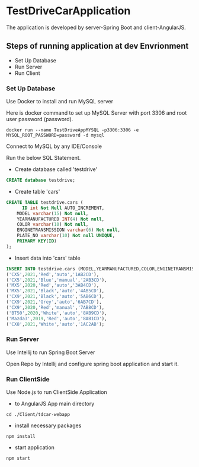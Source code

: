 # TestDriveCarApplication
The application is developed by server-Spring Boot and client-AngularJS.

## Steps of running application at dev Envrionment
- Set Up Database
- Run Server
- Run Client

### Set Up Database
Use Docker to install and run MySQL server 

Here is docker command to set up MySQL Server with port 3306 and root user password (password).
```console
docker run --name TestDriveAppMYSQL -p3306:3306 -e MYSQL_ROOT_PASSWORD=password -d mysql
```

Connect to MySQL by any IDE/Console

Run the below SQL Statement.

- Create database called 'testdrive'
```SQL
CREATE database testdrive;
```
- Create table 'cars'
```SQL
CREATE TABLE testdrive.cars (
	  ID int Not Null AUTO_INCREMENT,
    MODEL varchar(15) Not null,
    YEARMANUFACTURED INT(4) Not null,
    COLOR varchar(10) Not null,
    ENGINETRANSMISSION varchar(6) Not null,
    PLATE_NO varchar(10) Not null UNIQUE,
    PRIMARY KEY(ID)
);
```
- Insert data into 'cars' table
```sql
INSERT INTO testdrive.cars (MODEL,YEARMANUFACTURED,COLOR,ENGINETRANSMISSION,PLATE_NO) VALUES
('CX5',2021,'Red','auto','1AB2CD'),
('CX5',2021,'Blue','manual','2AB3CD'),
('MX5',2020,'Red','auto','3AB4CD'),
('MX5',2021,'Black','auto','4AB5CD'),
('CX9',2021,'Black','auto','5AB6CD'),
('CX9',2021,'Grey','auto','6AB7CD'),
('CX9',2020,'Red','manual','7AB8CD'),
('BT50',2020,'White','auto','8AB9CD'),
('Mazda3',2019,'Red','auto','8AB1CD'),
('CX8',2021,'White','auto','1AC2AB');
```
### Run Server
Use Intellij to run Spring Boot Server

Open Repo by Intellij and configure spring boot application and start it.

### Run ClientSide

Use Node.js to run ClientSide Application

- to AngularJS App main directory
```console
cd ./Client/tdcar-webapp
```
- install necessary packages
```console
npm install
```
- start application
```console
npm start
```


